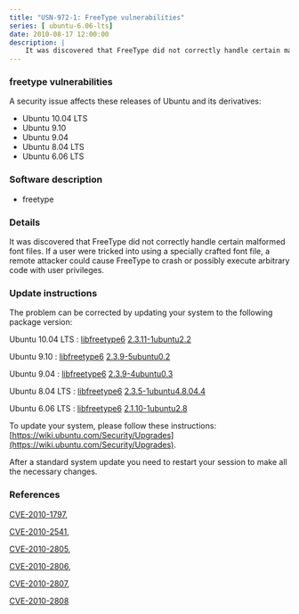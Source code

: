 ```yaml
---
title: "USN-972-1: FreeType vulnerabilities"
series: [ ubuntu-6.06-lts]
date: 2010-08-17 12:00:00
description: |
    It was discovered that FreeType did not correctly handle certain malformed font files. If a user were tricked into using a specially crafted font file, a remote attacker could cause FreeType to crash or possibly execute arbitrary code with user privileges. 
--- 
```

 
### freetype vulnerabilities

A security issue affects these releases of Ubuntu and its derivatives:

* Ubuntu 10.04 LTS
* Ubuntu 9.10
* Ubuntu 9.04
* Ubuntu 8.04 LTS
* Ubuntu 6.06 LTS

### Software description

* freetype 

### Details

It was discovered that FreeType did not correctly handle certain malformed font files. If a user were tricked into using a specially crafted font file, a remote attacker could cause FreeType to crash or possibly execute arbitrary code with user privileges. 

### Update instructions

The problem can be corrected by updating your system to the following package version:

Ubuntu 10.04 LTS
 : [libfreetype6](https://launchpad.net/ubuntu/+source/freetype) <span> [2.3.11-1ubuntu2.2](https://launchpad.net/ubuntu/+source/freetype/2.3.11-1ubuntu2.2) </span> 

Ubuntu 9.10
 : [libfreetype6](https://launchpad.net/ubuntu/+source/freetype) <span> [2.3.9-5ubuntu0.2](https://launchpad.net/ubuntu/+source/freetype/2.3.9-5ubuntu0.2) </span> 

Ubuntu 9.04
 : [libfreetype6](https://launchpad.net/ubuntu/+source/freetype) <span> [2.3.9-4ubuntu0.3](https://launchpad.net/ubuntu/+source/freetype/2.3.9-4ubuntu0.3) </span> 

Ubuntu 8.04 LTS
 : [libfreetype6](https://launchpad.net/ubuntu/+source/freetype) <span> [2.3.5-1ubuntu4.8.04.4](https://launchpad.net/ubuntu/+source/freetype/2.3.5-1ubuntu4.8.04.4) </span> 

Ubuntu 6.06 LTS
 : [libfreetype6](https://launchpad.net/ubuntu/+source/freetype) <span> [2.1.10-1ubuntu2.8](https://launchpad.net/ubuntu/+source/freetype/2.1.10-1ubuntu2.8) </span> 

To update your system, please follow these instructions: [https://wiki.ubuntu.com/Security/Upgrades](https://wiki.ubuntu.com/Security/Upgrades).

After a standard system update you need to restart your session to make all the necessary changes. 

### References

 [CVE-2010-1797](http://people.ubuntu.com/~ubuntu-security/cve/CVE-2010-1797), 

 [CVE-2010-2541](http://people.ubuntu.com/~ubuntu-security/cve/CVE-2010-2541), 

 [CVE-2010-2805](http://people.ubuntu.com/~ubuntu-security/cve/CVE-2010-2805), 

 [CVE-2010-2806](http://people.ubuntu.com/~ubuntu-security/cve/CVE-2010-2806), 

 [CVE-2010-2807](http://people.ubuntu.com/~ubuntu-security/cve/CVE-2010-2807), 

 [CVE-2010-2808](http://people.ubuntu.com/~ubuntu-security/cve/CVE-2010-2808)
 
